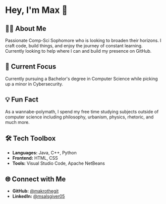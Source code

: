 # Hey, I'm Max 👋

## 👨‍💻 About Me

Passionate Comp-Sci Sophomore who is looking to broaden their horizons. I craft code, build things, and enjoy the journey of constant learning. Currently looking to help where I can and build my presence on GitHub.

## 🚀 Current Focus

Currently pursuing a Bachelor's degree in Computer Science while picking up a minor in Cybersecurity.

## 💡 Fun Fact

As a wannabe-polymath, I spend my free time studying subjects outside of computer science including philosophy, urbanism, physics, rhetoric, and much more.

## 🛠️ Tech Toolbox

- **Languages:** Java, C++, Python
- **Frontend:** HTML, CSS
- **Tools:** Visual Studio Code, Apache NetBeans

## 🌐 Connect with Me

- **GitHub:** [@makrothegit](https://github.com/makrothegit)
- **LinkedIn:** [@msalsgiver05](https://www.linkedin.com/in/msalsgiver05/)
